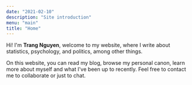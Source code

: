 ```yaml
---
date: "2021-02-10"
description: "Site introduction"
menu: "main"
title: "Home"
---
```


Hi! I'm **Trang Nguyen**, welcome to my website, where I write about statistics, psychology, and politics, among other things.

On this website, you can read my blog, browse my personal canon, learn more about myself and what I've been up to recently. Feel free to contact me to collaborate or just to chat.  






